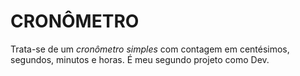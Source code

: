 # CRONÔMETRO

Trata-se de um *cronômetro simples* com contagem em centésimos, segundos, minutos e horas.
É meu segundo projeto como Dev.